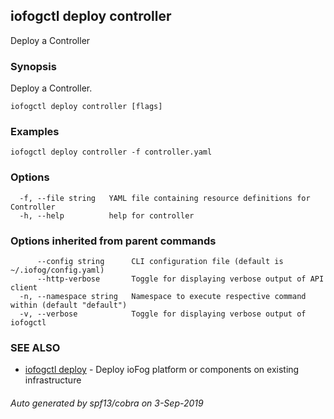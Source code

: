 ## iofogctl deploy controller

Deploy a Controller

### Synopsis

Deploy a Controller.

```
iofogctl deploy controller [flags]
```

### Examples

```
iofogctl deploy controller -f controller.yaml
```

### Options

```
  -f, --file string   YAML file containing resource definitions for Controller
  -h, --help          help for controller
```

### Options inherited from parent commands

```
      --config string      CLI configuration file (default is ~/.iofog/config.yaml)
      --http-verbose       Toggle for displaying verbose output of API client
  -n, --namespace string   Namespace to execute respective command within (default "default")
  -v, --verbose            Toggle for displaying verbose output of iofogctl
```

### SEE ALSO

* [iofogctl deploy](iofogctl_deploy.md)	 - Deploy ioFog platform or components on existing infrastructure

###### Auto generated by spf13/cobra on 3-Sep-2019
